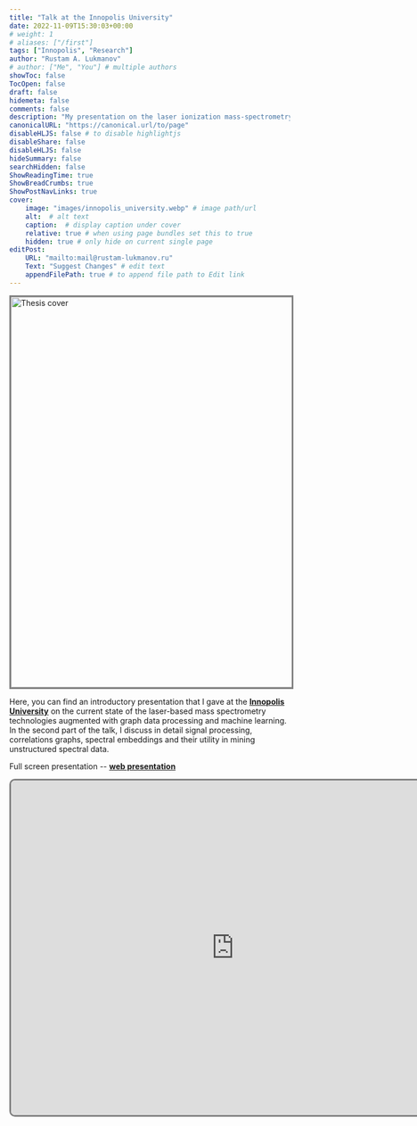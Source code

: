 ```yaml
---
title: "Talk at the Innopolis University"
date: 2022-11-09T15:30:03+00:00
# weight: 1
# aliases: ["/first"]
tags: ["Innopolis", "Research"]
author: "Rustam A. Lukmanov"
# author: ["Me", "You"] # multiple authors
showToc: false
TocOpen: false
draft: false
hidemeta: false
comments: false
description: "My presentation on the laser ionization mass-spectrometry and spectral embeddings"
canonicalURL: "https://canonical.url/to/page"
disableHLJS: false # to disable highlightjs
disableShare: false
disableHLJS: false
hideSummary: false
searchHidden: false
ShowReadingTime: true
ShowBreadCrumbs: true
ShowPostNavLinks: true
cover:
    image: "images/innopolis_university.webp" # image path/url
    alt:  # alt text
    caption:  # display caption under cover
    relative: true # when using page bundles set this to true
    hidden: true # only hide on current single page
editPost:
    URL: "mailto:mail@rustam-lukmanov.ru"
    Text: "Suggest Changes" # edit text
    appendFilePath: true # to append file path to Edit link
---
```


<a ><img src='/images/innopolis_university.webp' alt='Thesis cover' width='700'  padding ='50' align='middle' style="border:3px solid grey"></a>

Here, you can find an introductory presentation that I gave at the [**Innopolis University**](https://innopolis.university/en/) on the current state of the laser-based mass spectrometry technologies augmented with graph data processing and machine learning. In the second part of the talk, I discuss in detail signal processing, correlations graphs, spectral embeddings and their utility in mining unstructured spectral data.

Full screen presentation -- [**web presentation**](https://griac.netlify.app/#/hello)

<iframe src="https://griac.netlify.app" style="height:600px;width:800px; border-radius:10px;border:3px solid grey;" title="Iframe Example"></iframe>

